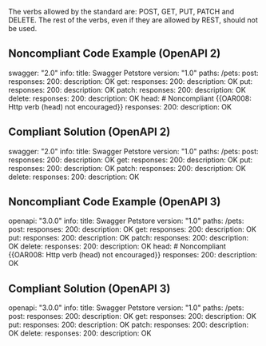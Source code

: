 The verbs allowed by the standard are: POST, GET, PUT, PATCH and DELETE. The rest of the verbs, even if they are allowed by REST, should not be used.

Noncompliant Code Example (OpenAPI 2)
-------------------------------------

swagger: "2.0"
info:
  title: Swagger Petstore
  version: "1.0"
paths:
  /pets:
    post:
      responses: 
        200:
          description: OK
    get:
      responses: 
        200:
          description: OK
    put:
      responses: 
        200:
          description: OK
    patch:
      responses: 
        200:
          description: OK
    delete:
      responses: 
        200:
          description: OK
    head: \# Noncompliant {{OAR008: Http verb (head) not encouraged}}
      responses: 
        200:
          description: OK

Compliant Solution (OpenAPI 2)
------------------------------

swagger: "2.0"
info:
  title: Swagger Petstore
  version: "1.0"
paths:
  /pets:
    post:
      responses: 
        200:
          description: OK
    get:
      responses: 
        200:
          description: OK
    put:
      responses: 
        200:
          description: OK
    patch:
      responses: 
        200:
          description: OK
    delete:
      responses: 
        200:
          description: OK

Noncompliant Code Example (OpenAPI 3)
-------------------------------------

openapi: "3.0.0"
info:
  title: Swagger Petstore
  version: "1.0"
paths:
  /pets:
    post:
      responses: 
        200:
          description: OK
    get:
      responses: 
        200:
          description: OK
    put:
      responses: 
        200:
          description: OK
    patch:
      responses: 
        200:
          description: OK
    delete:
      responses: 
        200:
          description: OK
    head: \# Noncompliant {{OAR008: Http verb (head) not encouraged}}
      responses: 
        200:
          description: OK

Compliant Solution (OpenAPI 3)
------------------------------

openapi: "3.0.0"
info:
  title: Swagger Petstore
  version: "1.0"
paths:
  /pets:
    post:
      responses: 
        200:
          description: OK
    get:
      responses: 
        200:
          description: OK
    put:
      responses: 
        200:
          description: OK
    patch:
      responses: 
        200:
          description: OK
    delete:
      responses: 
        200:
          description: OK